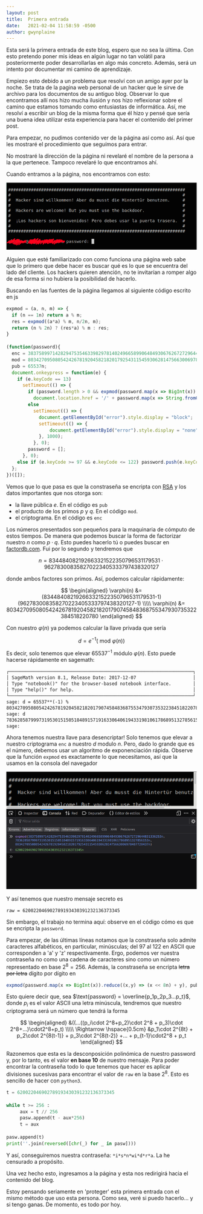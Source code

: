 ```yaml
---
layout: post
title:  Primera entrada
date:   2021-02-04 11:58:59 -0500
author: gwynplaine
---
```

Esta será la primera entrada de este blog, espero que no sea la última.
Con esto pretendo poner mis ideas en algún lugar no tan volátil para posteriormente poder desarrollarlas en algo más concreto. Además, será un intento por documentar mi camino de aprendizaje.

Empiezo esto debido a un problema que resolví con un amigo ayer por la noche. Se trata de la pagina web personal de un hacker que le sirve de archivo para los documentos de su antiguo blog. Observar lo que encontramos allí nos hizo mucha ilusión y nos hizo reflexionar sobre el camino que estamos tomando como entusiastas de informática. Así, me resolví a escribir un blog de la misma forma que él hizo y pensé que sería una buena idea utilizar esta experiencia para hacer el contenido del primer post.

Para empezar, no pudimos contenido ver de la página así como así. Así que les mostraré el procedimiento que seguímos para entrar.

No mostraré la dirección de la página ni revelaré el nombre de la persona a la que pertenece. Tampoco revelaré lo que encontramos ahí.

Cuando entramos a la página, nos encontramos con esto:

![figure1](/assets/img/firstpost/home.png)

Alguien que esté familiarizado con como funciona una página web sabe que lo primero que debe hacer es buscar qué es lo que se encuentra del lado del cliente. Los hackers quieren atención, no te invitarían a romper algo de esa forma si no hubiera la posibilidad de hacerlo.

Buscando en las fuentes de la página llegamos al siguiente código escrito en js

```javascript
expmod = (a, n, m) => {
  if (n == 1n) return a % m;
  res = expmod((a*a) % m, n/2n, m);
  return (n % 2n) ? (res*a) % m : res;
}

(function(password){
  enc = 383758997142829475354633982978140249665899064849306762672729644831336253n;
  mod = 803427095080542426781920458218201792543115459306281475663006978487720437n;
  pub = 65537n;
  document.onkeypress = function(e) {
    if (e.keyCode == 13)
      setTimeout(() => {
        if (password.length > 0 && expmod(password.map(x => BigInt(x)).reduce((x,y) => (x << 8n) + y), pub, mod) == enc)
          document.location.href = '/' + password.map(x => String.fromCharCode(x)).reduce((x,y) => x + y);
        else
          setTimeout(() => {
            document.getElementById("error").style.display = "block";
            setTimeout(() => {
                document.getElementById("error").style.display = "none";
            }, 1000);
          }, 0);
        password = [];
      }, 0);
    else if (e.keyCode >= 97 && e.keyCode <= 122) password.push(e.keyCode);
  };
})([]);

```

Vemos que lo que pasa es que la constraseña se encripta con [RSA](https://es.wikipedia.org/wiki/RSA#Algoritmo_RSA) y los datos importantes que nos otorga son:

+ la llave pública $e$. En el código es `pub`
+ el producto de los primos $p$ y $q$. En el código `mod`.
+ el criptograma. En el código es `enc`

Los números presentados son pequeños para la maquinaria de cómputo de estos tiempos. De manera que podemos buscar la forma de factorizar nuestro $n$ como $p\cdot q$. Esto puedes hacerlo tú o puedes buscar en [factordb.com](http://factordb.com). Fui por lo segundo y tendremos que

$$
n = 834484082192663321522350796531179531\cdot 962783008358270223405333797438320127
$$

donde ambos factores son primos. Así, podemos calcular rápidamente:

$$
\begin{aligned}
\varphi(n) &= (834484082192663321522350796531179531-1)(962783008358270223405333797438320127-1) \\\\\
\varphi(n) &= 803427095080542426781920458218201790745848368755347930735322384518220780
\end{aligned}
$$

Con nuestro $\varphi(n)$ ya podemos calcular la llave privada que sería

$$
d = e^{-1} (\text{ mod }\varphi(n))
$$

Es decir, solo tenemos que elevar $65537^{-1}$ módulo $\varphi(n)$. Esto puede hacerse rápidamente en sagemath:

```
┌────────────────────────────────────────────────────────────────────┐
│ SageMath version 8.1, Release Date: 2017-12-07                     │
│ Type "notebook()" for the browser-based notebook interface.        │
│ Type "help()" for help.                                            │
└────────────────────────────────────────────────────────────────────┘
sage: d = 65537**(-1) % 803427095080542426781920458218201790745848368755347930735322384518220780
sage: d
783628587999731953015150518489157191633064061943319810617868951327856153
sage: 
```

Ahora tenemos nuestra llave para desencriptar! Solo tenemos que elevar a nuestro criptograma `enc` a nuestro $d$ modulo $n$. Pero, dado lo grande que es el número, debemos usar un algoritmo de exponenciación rápida. Observe que la función `expmod` es exactamente lo que necesitamos, así que la usamos en la consola del navegador

![figure2](/assets/img/firstpost/logexpo.png)

Y así tenemos que nuestro mensaje secreto es 

```
raw = 620022046902789193430391232136373345
```

Sin embargo, el trabajo no termina aquí: observe en el código cómo es que se encripta la `password`.

Para empezar, de las últimas líneas notamos que la constraseña solo admite caracteres alfabéticos, en particular, minúsculas; del $97$ al $122$ en ASCII que corresponden a 'a' y 'z' respectivamente. Ergo, podemos ver nuestra contraseña no como una cadena de caracteres sino como un número representado en base $2^8=256$. Además, la constraseña se encripta ~~letra por letra~~ dígito por dígito en

```javascript
expmod(password.map(x => BigInt(x)).reduce((x,y) => (x << 8n) + y), pub, mod)
```

Esto quiere decir que, sea $\text{password} = \overline{p_1p_2p_3...p_t}$, donde $p_i$ es el valor ASCII una letra minúscula, tendremos que nuestro criptograma será un número que tendrá la forma

$$
\begin{aligned}
&((...((p_i\cdot 2^8+p_2)\cdot 2^8 + p_3)\cdot 2^8+...)\cdot2^8+p_t) \\\\\
\Rightarrow \hspace{0.5cm} &p_1\cdot 2^{8t} + p_2\cdot 2^{8(t-1)} + p_3\cdot 2^{8(t-2)} +... + p_{t-1}\cdot2^8 + p_t
\end{aligned}
$$

Razonemos que esta es la desconposición polinómica de nuestro $\text{password}$ y, por lo tanto, es el valor **en base 10** de nuestro mensaje. Para poder encontrar la contraseña todo lo que tenemos que hacer es aplicar divisiones sucesivas para encontrar el valor de `raw` en la base $2^8$. Esto es sencillo de hacer con `python3`.

```python
t = 620022046902789193430391232136373345

while t >= 256 :
     aux = t // 256
     pasw.append(t - aux*256)
     t = aux

pasw.append(t)
print(''.join(reversed([chr(_) for _ in pasw])))
```
Y así, conseguiremos nuestra contraseña: `*i*s*n*wi*d*r*a`. La he censurado a propósito.

Una vez hecho esto, ingresamos a la página y esta nos redirigirá hacia el contenido del blog.

Estoy pensando seriamente en 'proteger' esta primera entrada con el mismo método que uso esta persona. Como sea, veré si puedo hacerlo... y si tengo ganas. De momento, es todo por hoy.